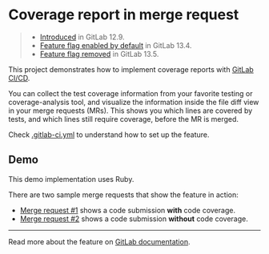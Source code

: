 # Coverage report in merge request

> - [Introduced](https://gitlab.com/gitlab-org/gitlab/-/issues/3708) in GitLab 12.9.
> - [Feature flag enabled by default](https://gitlab.com/gitlab-org/gitlab/-/issues/211410) in GitLab 13.4.
> - [Feature flag removed](https://gitlab.com/gitlab-org/gitlab/-/issues/249811) in GitLab 13.5.

This project demonstrates how to implement coverage reports with [GitLab CI/CD](https://docs.gitlab.com/ee/ci/README.html).

You can collect the test coverage information from your favorite testing or coverage-analysis tool, and visualize the information inside the file diff view in your merge requests (MRs). This shows you which lines are covered by tests, and which lines still require coverage, before the MR is merged.

Check [.gitlab-ci.yml](/.gitlab-ci.yml) to understand how to set up the feature.


## Demo

This demo implementation uses Ruby.

There are two sample merge requests that show the feature in action:

- [Merge request #1](https://gitlab.com/gitlab-org/ci-sample-projects/coverage-report/-/merge_requests/1/diffs) shows a code submission **with** code coverage.
- [Merge request #2](https://gitlab.com/gitlab-org/ci-sample-projects/coverage-report/-/merge_requests/2/diffs) shows a code submission **without** code coverage.

---

Read more about the feature on [GitLab documentation](https://docs.gitlab.com/ee/user/project/merge_requests/test_coverage_visualization.html).
